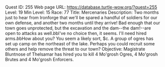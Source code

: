 Quest ID: 255
Web page URL: https://database.turtle-wow.org/?quest=255
Level: 19
Min Level: 15
Race: 77
Title: Mercenaries
Description: Two months just to hear from Ironforge that we'll be spared a handful of soldiers for our own defense, and another two months until they arrive! Bad enough that our town goes unprotected, but the excavation and the dam--the dam!--are open to attacks as well.$b$bI've no choice then, it seems. I'll need hired arms.$b$bHow about you? You seem a likely sort, $c. A group of ogres has set up camp on the northeast of the lake. Perhaps you could recruit some others and help remove the threat to our town?
Objective: Magistrate Bluntnose of Thelsamar has hired you to kill 4 Mo'grosh Ogres, 4 Mo'grosh Brutes and 4 Mo'grosh Enforcers.
